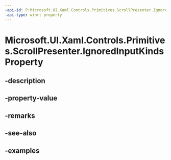 ```yaml
---
-api-id: P:Microsoft.UI.Xaml.Controls.Primitives.ScrollPresenter.IgnoredInputKindsProperty
-api-type: winrt property
---
```


# Microsoft.UI.Xaml.Controls.Primitives.ScrollPresenter.IgnoredInputKindsProperty

<!--
public static Windows.UI.Xaml.DependencyProperty IgnoredInputKindsProperty { get; }
-->


## -description

## -property-value

## -remarks

## -see-also

## -examples


